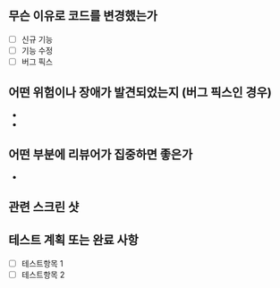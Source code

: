## 무슨 이유로 코드를 변경했는가
- [ ] 신규 기능
- [ ] 기능 수정
- [ ] 버그 픽스

## 어떤 위험이나 장애가 발견되었는지 (버그 픽스인 경우)
- 
-

## 어떤 부분에 리뷰어가 집중하면 좋은가
- 

## 관련 스크린 샷

## 테스트 계획 또는 완료 사항
- [ ] 테스트항목 1
- [ ] 테스트항목 2